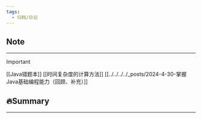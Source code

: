 ```yaml
---
tags:
  - 归档/日记
---
```


## Note

---

> [!Important]
> [[Java错题本]]
> [[时间复杂度的计算方法]]
> [[../../../../_posts/2024-4-30-掌握Java基础编程能力（回顾、补充）]]

## 🔥Summary

---
